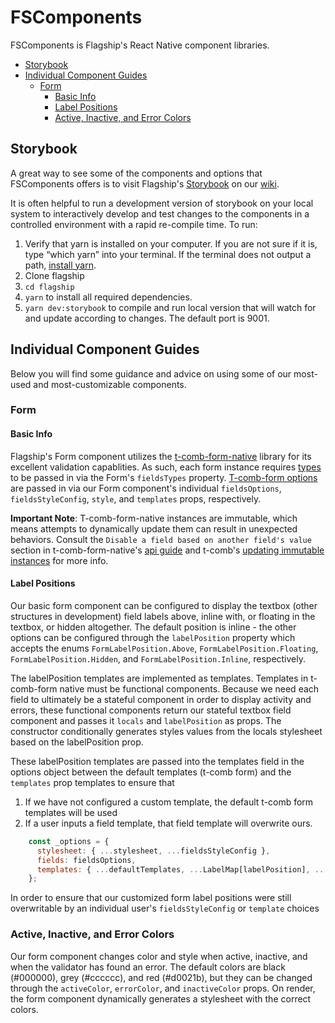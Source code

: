 # FSComponents

FSComponents is Flagship's React Native component libraries.

* [Storybook](#storybook)
* [Individual Component Guides](#individual-component-guides)
  * [Form](#form)
    * [Basic Info](#basic-info)
    * [Label Positions](#label-positions)
    * [Active, Inactive, and Error Colors](#active,-inactive,-and-error-colors)

## Storybook

A great way to see some of the components and options that FSComponents offers is to visit Flagship's
[Storybook](http://brandingbrand.github.io/flagship/storybook) on our
[wiki](https://brandingbrand.github.io/flagship/).

It is often helpful to run a development version of storybook on your local system to interactively
 develop and test changes to the components in a controlled environment with a rapid re-compile
 time. To run:

1. Verify that yarn is installed on your computer. If you are not sure if it is, type “which yarn”
  into your terminal. If the terminal does not output a path, [install yarn](https://yarnpkg.com/lang/en/).
2. Clone flagship
3. `cd flagship`
4. `yarn` to install all required dependencies.
5. `yarn dev:storybook` to compile and run local version that will watch for and update according to
 changes. The default port is 9001.

## Individual Component Guides

 Below you will find some guidance and advice on using some of our most-used and most-customizable
 components.

### Form

#### Basic Info

Flagship's Form component utilizes the [t-comb-form-native](https://github.com/gcanti/tcomb-form-native)
 library for its excellent validation capablities. As such, each form instance requires [types](https://github.com/gcanti/tcomb-form-native#types)
 to be passed in via the Form's `fieldsTypes` property. [T-comb-form options](https://github.com/gcanti/tcomb-form-native#rendering-options)
 are passed in via our Form component's  individual  `fieldsOptions`, `fieldsStyleConfig`, `style`,
  and `templates` props, respectively.

__Important Note__: T-comb-form-native instances are immutable, which means attempts to dynamically
update them can result in unexpected behaviors. Consult the
  `Disable a field based on another field's value` section in t-comb-form-native's
   [api guide](https://github.com/gcanti/tcomb-form-native#api) and t-comb's
   [updating immutable instances](https://github.com/gcanti/tcomb/blob/master/docs/API.md#updating-immutable-instances)
    for more info.

#### Label Positions

Our basic form component can be configured to display the textbox (other structures in development)
 field labels above, inline with, or floating in the textbox, or hidden altogether. The default
  position is inline - the other options can be configured through the `labelPosition` property which
   accepts the enums `FormLabelPosition.Above`, `FormLabelPosition.Floating`,
    `FormLabelPosition.Hidden`, and `FormLabelPosition.Inline`, respectively.

The labelPosition templates are implemented as templates. Templates in t-comb-form native must be
 functional components. Because we need each field to ultimately be a stateful component in order to
  display activity and errors, these functional components return our stateful textbox field
   component and passes it `locals` and `labelPosition` as props. The constructor conditionally generates
    styles values from the locals stylesheet based on the labelPosition prop.

These labelPosition templates are passed into the templates field in the options object between the
 default templates (t-comb form) and the `templates` prop templates to ensure that
 1. If we have not configured a custom template, the default t-comb form templates will be used
 2. If a user inputs a field template, that field template will overwrite ours.

```javascript
    const _options = {
      stylesheet: { ...stylesheet, ...fieldsStyleConfig },
      fields: fieldsOptions,
      templates: { ...defaultTemplates, ...LabelMap[labelPosition], ...templates }
    };
```

In order to ensure that our customized form label positions were still overwritable by an individual
 user's `fieldsStyleConfig` or `template` choices

### Active, Inactive, and Error Colors

Our form component changes color and style when active, inactive, and when the validator has found
 an error. The default colors are black (#000000), grey (#cccccc), and red (#d0021b), but they can
  be changed through the `activeColor`, `errorColor`, and `inactiveColor` props. On render, the form
   component dynamically generates a stylesheet with the correct colors.
